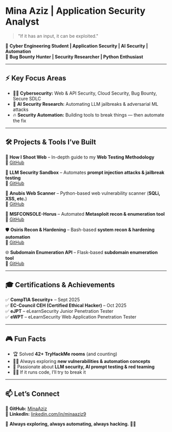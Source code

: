 #  Mina Aziz | Application Security Analyst  

> "If it has an input, it can be exploited."

🔹 **Cyber Engineering Student | Application Security | AI Security | Automation**  
🔹 **Bug Bounty Hunter | Security Researcher | Python Enthusiast**

---

## ⚡ **Key Focus Areas**
- 🏴‍☠️ **Cybersecurity:** Web & API Security, Cloud Security, Bug Bounty, Secure SDLC  
- 🤖 **AI Security Research:** Automating LLM jailbreaks & adversarial ML attacks  
- 🔥 **Security Automation:** Building tools to break things — then automate the fix  

---

## 🛠 **Projects & Tools I’ve Built**

🚀 **How I Shoot Web** – In-depth guide to my **Web Testing Methodology**  
📌 [GitHub](https://github.com/minaaziz9/How-I-shoot-Web)

🚀 **LLM Security Sandbox** – Automates **prompt injection attacks & jailbreak testing**  
📌 [GitHub](https://github.com/minaaziz9/LLM-Security-Sandbox)

🔎 **Anubis Web Scanner** – Python-based web vulnerability scanner (**SQLi, XSS, etc.**)  
📌 [GitHub](https://github.com/minaaziz9/Anubis-webscanner)

🎯 **MSFCONSOLE-Horus** – Automated **Metasploit recon & enumeration tool**  
📌 [GitHub](https://github.com/minaaziz9/MSFCONSOLE-Horus)

🛡 **Osiris Recon & Hardening** – Bash-based **system recon & hardening automation**  
📌 [GitHub](https://github.com/minaaziz9/osiris_recon_harden.sh)

🌐 **Subdomain Enumeration API** – Flask-based **subdomain enumeration tool**  
📌 [GitHub](https://github.com/minaaziz9/subdomain-enum-tool)

---

## 🎓 **Certifications & Achievements**
✅ **CompTIA Security+** – Sept 2025  
✅ **EC-Council CEH (Certified Ethical Hacker)** – Oct 2025  
✅ **eJPT** – eLearnSecurity Junior Penetration Tester  
✅ **eWPT** – eLearnSecurity Web Application Penetration Tester  

---

## 🎮 **Fun Facts**
- 🏆 Solved **42+ TryHackMe rooms** (and counting)  
- 🕵️‍♂️ Always exploring **new vulnerabilities & automation concepts**  
- 🤖 Passionate about **LLM security, AI prompt testing & red teaming**  
- 🏴‍☠️ If it runs code, I’ll try to break it  

---

## 📫 **Let’s Connect**
📌 **GitHub:** [MinaAziz](https://github.com/minaaziz9)  
📌 **LinkedIn:** [linkedin.com/in/minaaziz9](https://www.linkedin.com/in/minaaziz9/)  

🚀 **Always exploring, always automating, always hacking.** 🏴‍☠️
